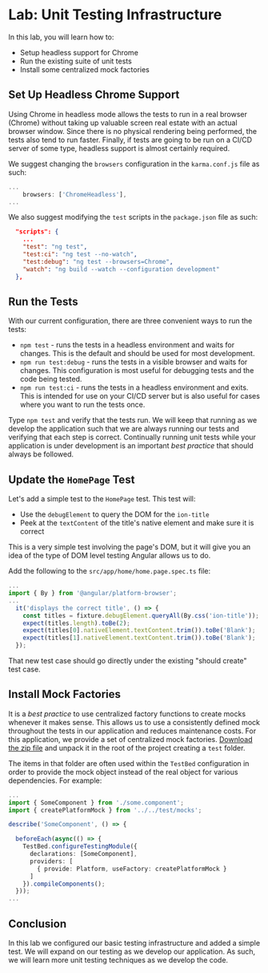 # Lab: Unit Testing Infrastructure

In this lab, you will learn how to:

- Setup headless support for Chrome
- Run the existing suite of unit tests
- Install some centralized mock factories

## Set Up Headless Chrome Support

Using Chrome in headless mode allows the tests to run in a real browser (Chrome) without taking up valuable screen real estate with an actual browser window. Since there is no physical rendering being performed, the tests also tend to run faster. Finally, if tests are going to be run on a CI/CD server of some type, headless support is almost certainly required.

We suggest changing the `browsers` configuration in the `karma.conf.js` file as such:

```javascript
...
    browsers: ['ChromeHeadless'],
...
```

We also suggest modifying the `test` scripts in the `package.json` file as such:

```json
  "scripts": {
    ...
    "test": "ng test",
    "test:ci": "ng test --no-watch",
    "test:debug": "ng test --browsers=Chrome",
    "watch": "ng build --watch --configuration development"
  },
```

## Run the Tests

With our current configuration, there are three convenient ways to run the tests:

- `npm test` - runs the tests in a headless environment and waits for changes. This is the default and should be used for most development.
- `npm run test:debug` - runs the tests in a visible browser and waits for changes. This configuration is most useful for debugging tests and the code being tested.
- `npm run test:ci` - runs the tests in a headless environment and exits. This is intended for use on your CI/CD server but is also useful for cases where you want to run the tests once.

Type `npm test` and verify that the tests run. We will keep that running as we develop the application such that we are always running our tests and verifying that each step is correct. Continually running unit tests while your application is under development is an important _best practice_ that should always be followed.

## Update the `HomePage` Test

Let's add a simple test to the `HomePage` test. This test will:

- Use the `debugElement` to query the DOM for the `ion-title`
- Peek at the `textContent` of the title's native element and make sure it is correct

This is a very simple test involving the page's DOM, but it will give you an idea of the type of DOM level testing Angular allows us to do.

Add the following to the `src/app/home/home.page.spec.ts` file:

```TypeScript
...
import { By } from '@angular/platform-browser';
...
  it('displays the correct title', () => {
    const titles = fixture.debugElement.queryAll(By.css('ion-title'));
    expect(titles.length).toBe(2);
    expect(titles[0].nativeElement.textContent.trim()).toBe('Blank');
    expect(titles[1].nativeElement.textContent.trim()).toBe('Blank');
  });
```

That new test case should go directly under the existing "should create" test case.

## Install Mock Factories

It is a _best practice_ to use centralized factory functions to create mocks whenever it makes sense. This allows us to use a consistently defined mock throughout the tests in our application and reduces maintenance costs. For this application, we provide a set of centralized mock factories. <a download href="/assets/packages/ionic-angular/test.zip">Download the zip file</a> and unpack it in the root of the project creating a `test` folder.

The items in that folder are often used within the `TestBed` configuration in order to provide the mock object instead of the real object for various dependencies. For example:

```TypeScript
...
import { SomeComponent } from './some.component';
import { createPlatformMock } from '../../test/mocks';

describe('SomeComponent', () => {

  beforeEach(async(() => {
    TestBed.configureTestingModule({
      declarations: [SomeComponent],
      providers: [
        { provide: Platform, useFactory: createPlatformMock }
      ]
    }).compileComponents();
  }));
...
```

## Conclusion

In this lab we configured our basic testing infrastructure and added a simple test. We will expand on our testing as we develop our application. As such, we will learn more unit testing techniques as we develop the code.

